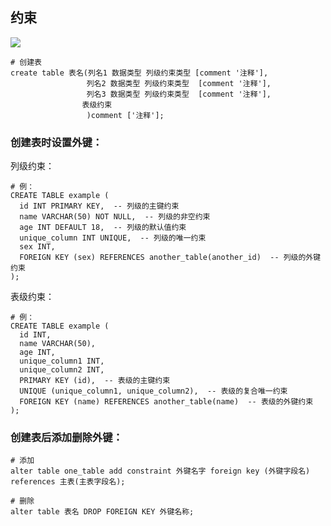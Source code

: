 ## **约束**

![](https://github.com/myself54188/picx-images-hosting/raw/master/约束类型.1aox312ajo.webp)



```mysql
# 创建表
create table 表名(列名1 数据类型 列级约束类型 [comment '注释'],
                 列名2 数据类型 列级约束类型  [comment '注释'],
                 列名3 数据类型 列级约束类型  [comment '注释'],
                表级约束
                 )comment ['注释'];
```

### 创建表时设置外键：

列级约束：

```mysql
# 例：
CREATE TABLE example (
  id INT PRIMARY KEY,  -- 列级的主键约束
  name VARCHAR(50) NOT NULL,  -- 列级的非空约束
  age INT DEFAULT 18,  -- 列级的默认值约束
  unique_column INT UNIQUE,  -- 列级的唯一约束
  sex INT,
  FOREIGN KEY (sex) REFERENCES another_table(another_id)  -- 列级的外键约束
);
```

表级约束：

```mysql
# 例：
CREATE TABLE example (
  id INT,
  name VARCHAR(50),
  age INT,
  unique_column1 INT,
  unique_column2 INT,
  PRIMARY KEY (id),  -- 表级的主键约束
  UNIQUE (unique_column1, unique_column2),  -- 表级的复合唯一约束
  FOREIGN KEY (name) REFERENCES another_table(name)  -- 表级的外键约束
);
```

### 创建表后添加删除外键：

```mysql
# 添加
alter table one_table add constraint 外键名字 foreign key (外键字段名) references 主表(主表字段名);

# 删除
alter table 表名 DROP FOREIGN KEY 外键名称;
```
